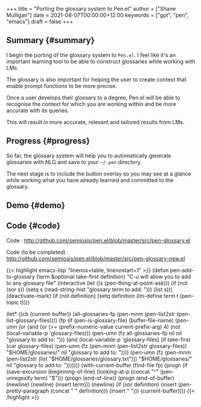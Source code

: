 +++
title = "Porting the glossary system to Pen.el"
author = ["Shane Mulligan"]
date = 2021-08-07T00:00:00+12:00
keywords = ["gpt", "pen", "emacs"]
draft = false
+++

## Summary {#summary}

I begin the porting of the glossary system to
`Pen.el`. I feel like it's an important
learning tool to be able to construct
glossaries while working with LMs.

The glossary is also important for helping the
user to create context that enable prompt
functions to be more precise.

Once a user develops their glossary to a
degree, Pen.el will be able to recognise the
context for which you are working within and
be more accurate with its queries.

This will result in more accurate, relevant
and tailored results from LMs.


## Progress {#progress}

So far, the glossary system will help you to
automatically generate glossaries with NLG and
save to your `~/.pen` directory.

The next stage is to include the button
overlay so you may see at a glance while
working what you have already learned and
committed to the glossary.


## Demo {#demo}

<!-- Play on asciinema.com -->
<!-- <a title="asciinema recording" href="https://asciinema.org/a/6CehKZOERnV2Jhu8PSNZtyhGx" target="_blank"><img alt="asciinema recording" src="https://asciinema.org/a/6CehKZOERnV2Jhu8PSNZtyhGx.svg" /></a> -->
<!-- Play on the blog -->
<script src="https://asciinema.org/a/6CehKZOERnV2Jhu8PSNZtyhGx.js" id="asciicast-6CehKZOERnV2Jhu8PSNZtyhGx" async></script>


## Code {#code}

Code
: <http://github.com/semiosis/pen.el/blob/master/src/pen-glossary.el>


Code (to be completed)
: <http://github.com/semiosis/pen.el/blob/master/src/pen-glossary-new.el>

<!--listend-->

{{< highlight emacs-lisp "linenos=table, linenostart=1" >}}
(defun pen-add-to-glossary (term &optional take-first definition)
  "C-u will allow you to add to any glossary file"
  (interactive (let ((s (pen-thing-at-point-ask)))
                 (if (not (sor s))
                     (setq s (read-string-hist "glossary term to add: ")))
                 (list s)))
  (deactivate-mark)
  (if (not definition)
      (setq definition (lm-define term t (pen-topic t))))

  (let* ((cb (current-buffer))
         (all-glossaries-fp (pen-mnm (pen-list2str (pen-list-glossary-files))))
         (fp
          (if (pen-is-glossary-file)
              (buffer-file-name)
            (pen-umn (or
                      (and (or (>= (prefix-numeric-value current-prefix-arg) 4)
                               (not (local-variable-p 'glossary-files)))
                           (pen-umn (fz all-glossaries-fp
                                        nil nil "glossary to add to: ")))
                      (and
                       (local-variable-p 'glossary-files)
                       (if take-first
                           (car glossary-files)
                         (pen-umn (fz (pen-mnm (pen-list2str glossary-files))
                                      "$HOME/glossaries/"
                                      nil "glossary to add to: "))))
                      (pen-umn (fz (pen-mnm (pen-list2str (list "$HOME/glossaries/glossary.txt")))
                                   "$HOME/glossaries/"
                                   nil "glossary to add to: ")))))))
    (with-current-buffer
        (find-file fp)
      (progn
        (if (save-excursion
              (beginning-of-line)
              (looking-at-p (concat "^" (pen-unregexify term) "$")))
            (progn
              (end-of-line))
          (progn
            (end-of-buffer)
            (newline)
            (newline)
            (insert term)))
        (newline)
        (if (sor definition)
            (insert (pen-pretty-paragraph (concat "    " definition)))
          (insert "    ")))
      (current-buffer))))
{{< /highlight >}}